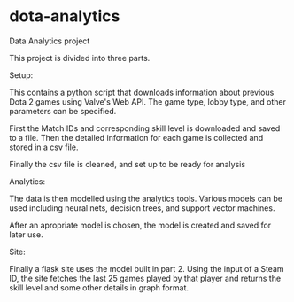 dota-analytics
==============

Data Analytics project

This project is divided into three parts.

Setup:

This contains a python script that downloads information about previous Dota 2 games using Valve's Web API. The game type, lobby type, and other parameters can be specified.

First the Match IDs and corresponding skill level is downloaded and saved to a file. Then the detailed information for each game is collected and stored in a csv file.

Finally the csv file is cleaned, and set up to be ready for analysis

Analytics:

The data is then modelled using the analytics tools. Various models can be used including neural nets, decision trees, and support vector machines.

After an apropriate model is chosen, the model is created and saved for later use.

Site:

Finally a flask site uses the model built in part 2. Using the input of a Steam ID, the site fetches the last 25 games played by that player and returns the skill level and some other details in graph format.
